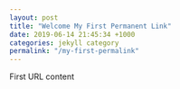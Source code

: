 ```yaml
---
layout: post
title: "Welcome My First Permanent Link"
date: 2019-06-14 21:45:34 +1000
categories: jekyll category
permalink: "/my-first-permalink"
---
```

First URL content